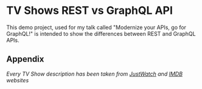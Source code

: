 # TV Shows REST vs GraphQL API

This demo project, used for my talk called "Modernize your APIs, go for GraphQL!" is intended to show the differences between REST and GraphQL APIs.


## Appendix
_Every TV Show description has been taken from [JustWatch](https://www.justwatch.com) and [IMDB](http://www.imdb.com) websites_ 